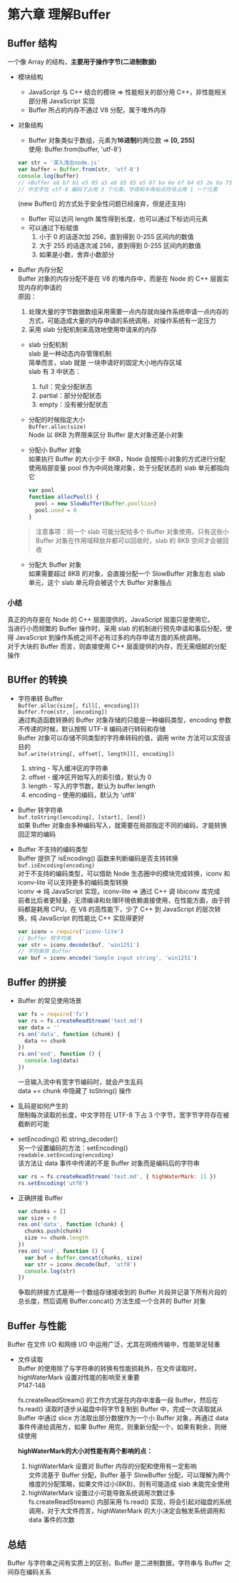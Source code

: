 # 第六章 理解Buffer  
## Buffer 结构  
一个像 Array 的结构，**主要用于操作字节(二进制数据)**  
- 模块结构  
  + JavaScript 与 C++ 结合的模块 => 性能相关的部分用 C++，非性能相关部分用 JavaScript 实现  
  + Buffer 所占的内存不通过 V8 分配，属于堆外内存  

- 对象结构  
  + Buffer 对象类似于数组，元素为**16进制**的两位数 => **[0, 255]**  
  使用: Buffer.from(buffer, 'utf-8')  
  ```js
  var str = '深入浅出node.js'
  var buffer = Buffer.from(str, 'utf-8')
  console.log(buffer)
  // <Buffer e6 b7 b1 e5 85 a5 e6 b5 85 e5 87 ba 6e 6f 64 65 2e 6a 73>
  // 中文字在 utf-8 编码下占用 3 个元素，字母和半角标点符号占用 1 一个元素
  ```
  (new Buffer() 的方式处于安全性问题已经废弃，但是还支持)  
  + Buffer 可以访问 length 属性得到长度，也可以通过下标访问元素  
  + 可以通过下标赋值  
    1. 小于 0 的话逐次加 256，直到得到 0-255 区间内的数值  
    2. 大于 255 的话逐次减 256，直到得到 0-255 区间内的数值  
    3. 如果是小数，舍弃小数部分  
  
- Buffer 内存分配  
  Buffer 对象的内存分配不是在 V8 的堆内存中，而是在 Node 的 C++ 层面实现内存的申请的  
  原因：  
  1. 处理大量的字节数据数组采用需要一点内存就向操作系统申请一点内存的方式，可能造成大量的内存申请的系统调用，对操作系统有一定压力  
  2. 采用 slab 分配机制来高效地使用申请来的内存  

  - slab 分配机制  
    slab 是一种动态内存管理机制  
    简单而言，slab 就是 一块申请好的固定大小地内存区域  
    slab 有 3 中状态：  
      1. full：完全分配状态  
      2. partial：部分分配状态  
      3. empty：没有被分配状态  

  - 分配的时候指定大小  
    `Buffer.alloc(size)`  
    Node 以 8KB 为界限来区分 Buffer 是大对象还是小对象  

  - 分配小 Buffer 对象  
    如果执行 Buffer 的大小少于 8KB，Node 会按照小对象的方式进行分配  
    使用局部变量 pool 作为中间处理对象，处于分配状态的 slab 单元都指向它  
    ```js
    var pool
    function allocPool() {
      pool = new SlowBuffer(Buffer.poolSize)
      pool.used = 0
    }
    ```
  > 注意事项：同一个 slab 可能分配给多个 Buffer 对象使用，只有这些小 Buffer 对象在作用域释放并都可以回收时，slab 的 8KB 空间才会被回收  

  - 分配大 Buffer 对象  
    如果需要超过 8KB 的对象，会直接分配一个 SlowBuffer 对象左右 slab 单元，这个 slab 单元将会被这个大 Buffer 对象独占  

### 小结  
真正的内存是在 Node 的 C++ 层面提供的，JavaScript 层面只是使用它。  
当进行小而频繁的 Buffer 操作时，采用 slab 的机制进行预先申请和事后分配，使得 JavaScript 到操作系统之间不必有过多的内存申请方面的系统调用。  
对于大块的 Buffer 而言，则直接使用 C++ 层面提供的内存，而无需细腻的分配操作  

## BUffer 的转换  
- 字符串转 Buffer  
  `Buffer.alloc(size[, fill[, encoding]])`  
  `Buffer.from(str, [encoding])`  
  通过构造函数转换的 Buffer 对象存储的只能是一种编码类型，encoding 参数不传递的时候，默认按照 UTF-8 编码进行转码和存储  
  Buffer 对象可以存储不同类型的字符串转码的值，调用 write 方法可以实现该目的  
  `buf.write(string[, offset[, length]][, encoding])`  
  1. string - 写入缓冲区的字符串
  2. offset - 缓冲区开始写入的索引值，默认为 0
  3. length - 写入的字节数，默认为 buffer.length
  4. encoding - 使用的编码，默认为 'utf8'  

- Buffer 转字符串  
  `buf.toString([encoding], [start], [end])`  
  如果 Buffer 对象由多种编码写入，就需要在局部指定不同的编码，才能转换回正常的编码  

- Buffer 不支持的编码类型  
  Buffer 提供了 isEncoding() 函数来判断编码是否支持转换  
  `buf.isEncoding(encoding)`  
  对于不支持的编码类型，可以借助 Node 生态圈中的模块完成转换，iconv 和 iconv-lite 可以支持更多的编码类型转换  
  iconv => 纯 JavaScript 实现，iconv-lite => 通过 C++ 调 libiconv 库完成  
  前者比后者更轻量，无须编译和处理环境依赖直接使用，在性能方面，由于转码都是耗用 CPU，在 V8 的高性能下，少了 C++ 到 JavaScript 的层次转换，纯 JavaScript 的性能比 C++ 实现得更好  
  ```js
  var iconv = require('iconv-lite')
  // Buffer 转字符串
  var str = iconv.decode(buf, 'win1251')
  // 字符串转 Buffer
  var buf = iconv.encode('Sample input string', 'win1251')
  ```

## Buffer 的拼接  
- Buffer 的常见使用场景  
  ```js
  var fs = require('fs')
  var rs = fs.createReadStream('test.md')
  var data = ''
  rs.on('data', function (chunk) {
    data += chunk
  })
  rs.on('end', function () {
    console.log(data)
  })
  ```
  一旦输入流中有宽字节编码时，就会产生乱码  
  data += chunk 中隐藏了 toString() 操作  

- 乱码是如何产生的  
  限制每次读取的长度，中文字符在 UTF-8 下占 3 个字节，宽字节字符存在被截断的可能  

- setEncoding() 和 string_decoder()  
  另一个设置编码的方法：setEncoding()  
  `readable.setEncoding(encoding)`  
  该方法让 data 事件中传递的不是 Buffer 对象而是编码后的字符串  
  ```js
  var rs = fs.createReadStream('test.md', { highWaterMark: 11 })
  rs.setEncoding('utf8')
  ```

- 正确拼接 Buffer  
  ```js
  var chunks = []
  var size = 0
  res.on('data', function (chunk) {
    chunks.push(chunk)
    size += chunk.length
  })
  res.on('end', function () {
    var buf = Buffer.concat(chunks, size)
    var str = iconv.decode(buf, 'utf8')
    console.log(str)
  })
  ```
  争取的拼接方式是用一个数组存储接收到的 Buffer 片段并记录下所有片段的总长度，然后调用 Buffer.concat() 方法生成一个合并的 Buffer 对象  

## Buffer 与性能  
Buffer 在文件 I/O 和网络 I/O 中运用广泛，尤其在网络传输中，性能举足轻重  
- 文件读取  
  Buffer 的使用除了与字符串的转换有性能损耗外，在文件读取时，highWaterMark 设置对性能的影响至关重要  
  P147-148  

  fs.createReadStream() 的工作方式是在内存中准备一段 Buffer，然后在 fs.read() 读取时逐步从磁盘中将字节复制到 Buffer 中，完成一次读取就从 Buffer 中通过 slice 方法取出部分数据作为一个小 Buffer 对象，再通过 data 事件传递给调用方，如果 Buffer 用完，则重新分配一个，如果有剩余，则继续使用  

  **highWaterMark的大小对性能有两个影响的点：**  
  1. highWaterMark 设置对 Buffer 内存的分配和使用有一定影响  
    文件流基于 Buffer 分配，Buffer 基于 SlowBuffer 分配，可以理解为两个维度的分配策略，如果文件过小(8KB)，则有可能造成 slab 未能完全使用  
  2. highWaterMark 设置过小可能导致系统调用次数过多  
    fs.createReadStream() 内部采用 fs.read() 实现，将会引起对磁盘的系统调用，对于大文件而言，highWaterMark 的大小决定会触发系统调用和 data 事件的次数  

## 总结  
Buffer 与字符串之间有实质上的区别，Buffer 是二进制数据，字符串与 Buffer 之间存在编码关系  